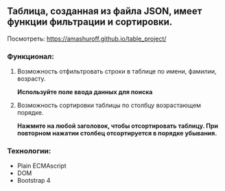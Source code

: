 
## Таблица, созданная из файла JSON, имеет функции фильтрации и сортировки.

Посмотреть: https://amashuroff.github.io/table_project/

### Функционал:

1. Возможность отфильтровать строки в таблице по имени, фамилии, возрасту. 

    **Используйте поле ввода данных для поиска**

2. Возможность сортировки таблицы по столбцу возрастающем порядке.  

    **Нажмите на любой заголовок, чтобы отсортировать таблицу. При повторном нажатии столбец отсортируется в порядке убывания.**  


### Технологии:
* Plain ECMAscript
* DOM
* Bootstrap 4
